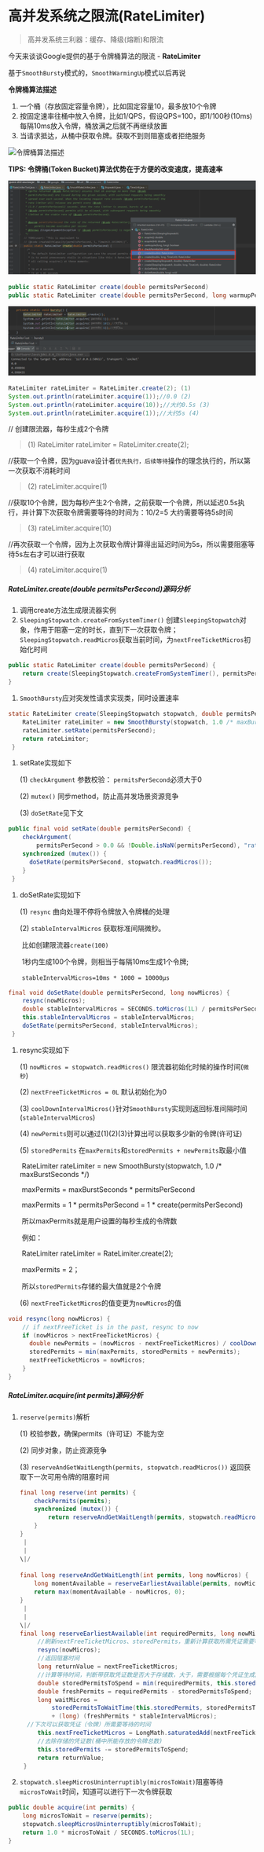 # 高并发系统之限流(RateLimiter)

>  高并发系统三利器：缓存、降级(熔断)和限流

今天来谈谈Google提供的基于令牌桶算法的限流 - **RateLimiter**

基于`SmoothBursty`模式的，`SmoothWarmingUp`模式以后再说

**令牌桶算法描述**

1. 一个桶（存放固定容量令牌），比如固定容量10，最多放10个令牌
2. 按固定速率往桶中放入令牌，比如1/QPS，假设QPS=100，即1/100秒(10ms)每隔10ms放入令牌，桶放满之后就不再继续放置
3. 当请求抵达，从桶中获取令牌。获取不到则阻塞或者拒绝服务

![令牌桶算法描述](http://xiaobaoqiu.github.io/images/guava/token_bucket.JPG)



**TIPS: 令牌桶(Token Bucket)算法优势在于方便的改变速度，提高速率**

![image-20191120175328920](..\static\image\20191120\image-20191120175328920.png)

```java
public static RateLimiter create(double permitsPerSecond)
public static RateLimiter create(double permitsPerSecond, long warmupPeriod, TimeUnit unit)
```

![image-20191120175442360](..\static\image\20191120\image-20191120175442360.png)

```java
RateLimiter rateLimiter = RateLimiter.create(2); (1)
System.out.println(rateLimiter.acquire(1));//0.0 (2)
System.out.println(rateLimiter.acquire(10));//大约0.5s (3)
System.out.println(rateLimiter.acquire(1));//大约5s (4)
```

// 创建限流器，每秒生成2个令牌

> (1) RateLimiter rateLimiter = RateLimiter.create(2);

//获取一个令牌，因为guava设计者`优先执行，后续等待`操作的理念执行的，所以第一次获取不消耗时间

> (2) rateLimiter.acquire(1)

//获取10个令牌，因为每秒产生2个令牌，之前获取一个令牌，所以延迟0.5s执行，并计算下次获取令牌需要等待的时间为：10/2=5 大约需要等待5s时间

> (3) rateLimiter.acquire(10)

//再次获取一个令牌，因为上次获取令牌计算得出延迟时间为5s，所以需要阻塞等待5s左右才可以进行获取

> (4) rateLimiter.acquire(1)

##### RateLimiter.create(double permitsPerSecond)源码分析

1. 调用create方法生成限流器实例
2. `SleepingStopwatch.createFromSystemTimer()` 创建`SleepingStopwatch`对象，作用于阻塞一定的时长，直到下一次获取令牌；`SleepingStopwatch.readMicros`获取当前时间，为` nextFreeTicketMicros `初始化时间

```java
public static RateLimiter create(double permitsPerSecond) {
    return create(SleepingStopwatch.createFromSystemTimer(), permitsPerSecond);
}
```

1. `SmoothBursty`应对突发性请求实现类，同时设置速率

```java
static RateLimiter create(SleepingStopwatch stopwatch, double permitsPerSecond) {
    RateLimiter rateLimiter = new SmoothBursty(stopwatch, 1.0 /* maxBurstSeconds */);
    rateLimiter.setRate(permitsPerSecond);
    return rateLimiter;
 }
```

 1. setRate实现如下

    (1) `checkArgument` 参数校验： `permitsPerSecond`必须大于0

    (2)  `mutex()` 同步method，防止高并发场景资源竞争

    (3) `doSetRate`见下文

```java
public final void setRate(double permitsPerSecond) {
    checkArgument(
        permitsPerSecond > 0.0 && !Double.isNaN(permitsPerSecond), "rate must be positive");
    synchronized (mutex()) {
      doSetRate(permitsPerSecond, stopwatch.readMicros());
    }
 }
```

1. doSetRate实现如下

   (1) `resync` 曲向处理不停将令牌放入令牌桶的处理

   (2) `stableIntervalMicros` 获取标准间隔微秒。

   ​		比如创建限流器`create(100)` 

   ​			1秒内生成100个令牌，则相当于每隔10ms生成1个令牌; 

   ​			`stableIntervalMicros=10ms * 1000 = 10000μs`

```java
final void doSetRate(double permitsPerSecond, long nowMicros) {
    resync(nowMicros);
    double stableIntervalMicros = SECONDS.toMicros(1L) / permitsPerSecond;
    this.stableIntervalMicros = stableIntervalMicros;
    doSetRate(permitsPerSecond, stableIntervalMicros);
 }
```

1. resync实现如下

   (1) `nowMicros = stopwatch.readMicros()` 限流器初始化时候的操作时间(`微秒`)

   (2) `nextFreeTicketMicros = 0L` 默认初始化为0

   (3) `coolDownIntervalMicros()`针对`SmoothBursty`实现则返回标准间隔时间(`stableIntervalMicros`)

   (4) `newPermits`则可以通过(1)(2)(3)计算出可以获取多少新的令牌(许可证)

   (5) `storedPermits` 在`maxPermits`和`storedPermits + newPermits`取最小值

   ​			RateLimiter rateLimiter = new SmoothBursty(stopwatch, 1.0 /* maxBurstSeconds */)

   ​			maxPermits = maxBurstSeconds * permitsPerSecond 

   ​			maxPermits = 1 * permitsPerSecond  = 1 * create(permitsPerSecond)

   ​			所以maxPermits就是用户设置的每秒生成的令牌数

   ​	例如：

   ​			RateLimiter rateLimiter = RateLimiter.create(2);

   ​			maxPermits  = 2；

   ​		    所以`storedPermits`存储的最大值就是2个令牌						

   (6) ` nextFreeTicketMicros `的值变更为`nowMicros`的值

```java
void resync(long nowMicros) {
    // if nextFreeTicket is in the past, resync to now
    if (nowMicros > nextFreeTicketMicros) {
      double newPermits = (nowMicros - nextFreeTicketMicros) / coolDownIntervalMicros();
      storedPermits = min(maxPermits, storedPermits + newPermits);
      nextFreeTicketMicros = nowMicros;
    }
}
```

##### RateLimiter.acquire(int permits)源码分析

1. `reserve(permits)`解析

   (1) 校验参数，确保permits（许可证）不能为空

   (2) 同步对象，防止资源竞争

   (3) `reserveAndGetWaitLength(permits, stopwatch.readMicros())` 返回获取下一次可用令牌的阻塞时间 

   ```java
   final long reserve(int permits) {
       checkPermits(permits);
       synchronized (mutex()) {
           return reserveAndGetWaitLength(permits, stopwatch.readMicros());
       }
   }
    |
    |
   \|/
   
   final long reserveAndGetWaitLength(int permits, long nowMicros) {
       long momentAvailable = reserveEarliestAvailable(permits, nowMicros);
       return max(momentAvailable - nowMicros, 0);
   }
    |
    |
   \|/
   final long reserveEarliestAvailable(int requiredPermits, long nowMicros) {
        //刷新nextFreeTicketMicros、storedPermits，重新计算获取所需凭证需要等待的时间
        resync(nowMicros);
        //返回阻塞时间
        long returnValue = nextFreeTicketMicros;
        //计算等待时间，判断带获取凭证数是否大于存储数，大于，需要根据每个凭证生成间隔时间计算等待时间
        double storedPermitsToSpend = min(requiredPermits, this.storedPermits);
        double freshPermits = requiredPermits - storedPermitsToSpend;
        long waitMicros =
            storedPermitsToWaitTime(this.storedPermits, storedPermitsToSpend)
            + (long) (freshPermits * stableIntervalMicros);
   	 //下次可以获取凭证（令牌）所需要等待的时间 
        this.nextFreeTicketMicros = LongMath.saturatedAdd(nextFreeTicketMicros, waitMicros);
        //去除存储的凭证数(桶中所能存放的令牌总数)
        this.storedPermits -= storedPermitsToSpend;
        return returnValue;
    }
   ```

   

2. `stopwatch.sleepMicrosUninterruptibly(microsToWait)`阻塞等待`microsToWait`时间，知道可以进行下一次令牌获取

```java
public double acquire(int permits) {
    long microsToWait = reserve(permits);
    stopwatch.sleepMicrosUninterruptibly(microsToWait);
    return 1.0 * microsToWait / SECONDS.toMicros(1L);
}
```

